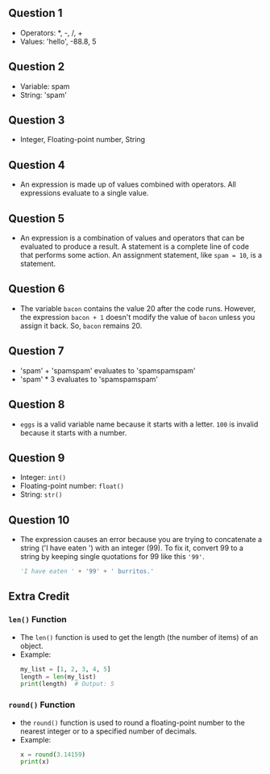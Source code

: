 ## Question 1
- Operators: *, -, /, +
- Values: 'hello', -88.8, 5

## Question 2
- Variable: spam
- String: 'spam'

## Question 3
- Integer, Floating-point number, String

## Question 4
- An expression is made up of values combined with operators. All expressions evaluate to a single value.

## Question 5
- An expression is a combination of values and operators that can be evaluated to produce a result. A statement is a complete line of code that performs some action. An assignment statement, like `spam = 10`, is a statement.

## Question 6
- The variable `bacon` contains the value 20 after the code runs. However, the expression `bacon + 1` doesn't modify the value of `bacon` unless you assign it back. So, `bacon` remains 20.

## Question 7
- 'spam' + 'spamspam' evaluates to 'spamspamspam'
- 'spam' * 3 evaluates to 'spamspamspam'

## Question 8
- `eggs` is a valid variable name because it starts with a letter. `100` is invalid because it starts with a number.

## Question 9
- Integer: `int()`
- Floating-point number: `float()`
- String: `str()`

## Question 10
- The expression causes an error because you are trying to concatenate a string ('I have eaten ') with an integer (99). To fix it, convert 99 to a string by keeping single quotations for 99 like this `'99'`.

   ```python
   'I have eaten ' + '99' + ' burritos.'
   ```
## Extra Credit

### `len()` Function

- The `len()` function is used to get the length (the number of items) of an object.
- Example:
  ```python
  my_list = [1, 2, 3, 4, 5]
  length = len(my_list)
  print(length)  # Output: 5

### `round()` Function

- the `round()` function is used to round a floating-point number to the nearest integer or to a specified number of decimals.
- Example:
  ```python
  x = round(3.14159)
  print(x)
  ```